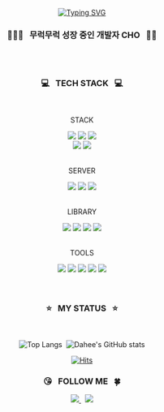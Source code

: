 <div align=center >
  
[![Typing SVG](https://readme-typing-svg.demolab.com?font=Rubik&pause=1000&color=D956FF&center=true&vCenter=true&width=435&lines=+I'm+Web+Frontend+Developer+%F0%9F%92%9C)](https://git.io/typing-svg)
  <br />
  
  ### 👩🏻‍💻 &nbsp; 무럭무럭 성장 중인 개발자 CHO &nbsp; 🌱✨
  <br /><br />
  
  ### 💻 &nbsp; TECH STACK &nbsp; 💻
  <br />
  
  <div align=center>
    <p>STACK</p>
    <img src="https://img.shields.io/badge/html5-E34F26?style=round&logo=html5&logoColor=white"> 
    <img src="https://img.shields.io/badge/css3-1572B6?style=round&logo=css3&logoColor=white"> 
    <img src="https://img.shields.io/badge/sass-CC6699?style=round&logo=sass&logoColor=white"> 
    <br />
    <img src="https://img.shields.io/badge/javascript-F7DF1E?style=round&logo=javascript&logoColor=black"> 
    <img src="https://img.shields.io/badge/react-61DAFB?style=round&logo=react&logoColor=white"> 
  </div><br />
  <div>
    <p>SERVER</p>
    <img src="https://img.shields.io/badge/amazonaws-232F3E?style=round&logo=amazonaws&logoColor=white"> 
    <img src="https://img.shields.io/badge/amazons3-569A31?style=round&logo=amazons3&logoColor=white"> 
    <img src="https://img.shields.io/badge/netlify-00C7B7?style=round&logo=netlify&logoColor=white"> 
  </div><br />
  <div>
    <p>LIBRARY</p>
    <img src="https://img.shields.io/badge/styledcomponents-DB7093?style=round&logo=styledcomponents&logoColor=white"> 
    <img src="https://img.shields.io/badge/reactrouter-CA4245?style=round&logo=reactrouter&logoColor=white">
    <img src="https://img.shields.io/badge/reactquery-FF4154?style=round&logo=reactquery&logoColor=white"> 
    <img src="https://img.shields.io/badge/reacthookform-EC5990?style=round&logo=reacthookform&logoColor=black">
  </div><br />
  <div>
    <p>TOOLS</p>
    <img src="https://img.shields.io/badge/github-181717?style=round&logo=github&logoColor=white"> 
    <img src="https://img.shields.io/badge/git-F05032?style=round&logo=git&logoColor=white">
    <img src="https://img.shields.io/badge/discord-5865F2?style=round&logo=discord&logoColor=white">
    <img src="https://img.shields.io/badge/notion-000000?style=round&logo=notion&logoColor=white">
    <img src="https://img.shields.io/badge/slack-4A154B?style=round&logo=slack&logoColor=white">
  </div>
  <br /><br />
  
  ### ⭐ &nbsp; MY STATUS &nbsp; ⭐
  <br />
  
![Top Langs](https://github-readme-stats.vercel.app/api/top-langs/?username=selene-cho&layout=compact&theme=dracula)&nbsp;
![Dahee's GitHub stats](https://github-readme-stats.vercel.app/api?username=selene-cho&show_icons=true&theme=dracula)
<br />
  
[![Hits](https://hits.seeyoufarm.com/api/count/incr/badge.svg?url=https%3A%2F%2Fgithub.com%2Fselene-cho&count_bg=%23E7A7FF&title_bg=%238D64F3&icon=&icon_color=%23C365FB&title=HITS&edge_flat=false)](https://github.com/selene-cho)

  ### 😘 &nbsp; FOLLOW ME &nbsp; 🍀
  <div align="center">
    <a href="https://velog.io/@fullmoon29">
      <img src="https://img.shields.io/badge/TECH%20BLOG-11B48A?style=round&logo=Vimeo&logoColor=white&link=https://velog.io/@fullmoon29" />
    </a>&nbsp;
    <a href="mailto:selene.cho29@gmail.com">
      <img src="https://img.shields.io/badge/Gmail-d14836?style=round&logo=Gmail&logoColor=white&link=selene.cho29@gmail.com" />
    </a>
  </div>
</div>

<!--
**selene-cho/selene-cho** is a ✨ _special_ ✨ repository because its `README.md` (this file) appears on your GitHub profile.

Here are some ideas to get you started:

- 🔭 I’m currently working on ...
- 🌱 I’m currently learning ...
- 👯 I’m looking to collaborate on ...
- 🤔 I’m looking for help with ...
- 💬 Ask me about ...
- 📫 How to reach me: ...
- 😄 Pronouns: ...
- ⚡ Fun fact: ...
-->

